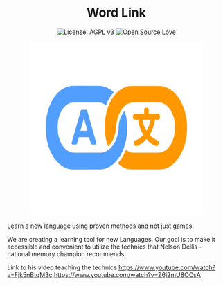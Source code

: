<h1 align="center">Word Link</h1>

<div align="center">

[![License: AGPL v3](https://img.shields.io/badge/License-AGPL%20v3-blue.svg)](https://www.gnu.org/licenses/agpl-3.0) [<img src="https://badges.frapsoft.com/os/v1/open-source-200x33.png?v=103" alt="Open Source Love" height="20">](https://en.wikipedia.org/wiki/Open_source)

</div>



<div align="center"><img alt="Logo" height="400" src="https://raw.githubusercontent.com/guyluz11/language_app/refs/heads/main/app/assets/logo.png"></div>

Learn a new language using proven methods and not just games.  

We are creating a learning tool for new Languages.
Our goal is to make it accessible and convenient to utilize the technics that Nelson Dellis - national memory champion recommends.

Link to his video teaching the technics
https://www.youtube.com/watch?v=Fjk5nBtqM3c
https://www.youtube.com/watch?v=Z6j2mU8OCsA